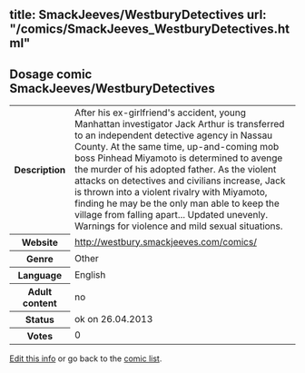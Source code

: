 title: SmackJeeves/WestburyDetectives
url: "/comics/SmackJeeves_WestburyDetectives.html"
---
Dosage comic SmackJeeves/WestburyDetectives
-----------------------------------------

<p id="msg"></p>
<script type="text/javascript">
if (window.location.search === '?edit_info_mail=sent_ok') {
  var elem = document.getElementById("msg");
  elem.innerHTML = 'Edited information sucessfully sent.';
  elem.className = 'ok';
}
</script>
<table class="comicinfo">
<tr>
<th>Description</th><td>After his ex-girlfriend's accident, young Manhattan investigator Jack Arthur is transferred to an independent detective agency in Nassau County. At the same time, up-and-coming mob boss Pinhead Miyamoto is determined to avenge the murder of his adopted father. As the violent attacks on detectives and civilians increase, Jack is thrown into a violent rivalry with Miyamoto, finding he may be the only man able to keep the village from falling apart... Updated unevenly. Warnings for violence and mild sexual situations.</td>
</tr>
<tr>
<th>Website</th><td><a href="http://westbury.smackjeeves.com/comics/">http://westbury.smackjeeves.com/comics/</a></td>
</tr>
<tr>
<th>Genre</th><td>Other</td>
</tr>
<tr>
<th>Language</th><td>English</td>
</tr>
<tr>
<th>Adult content</th><td>no</td>
</tr>
<tr>
<th>Status</th><td>ok on 26.04.2013</td>
</tr>
<tr>
<th>Votes</th><td>0</td>
</tr>
</table>

[Edit this info](SmackJeeves_WestburyDetectives_edit.html) or go back to the [comic list](../comic-index.html).
